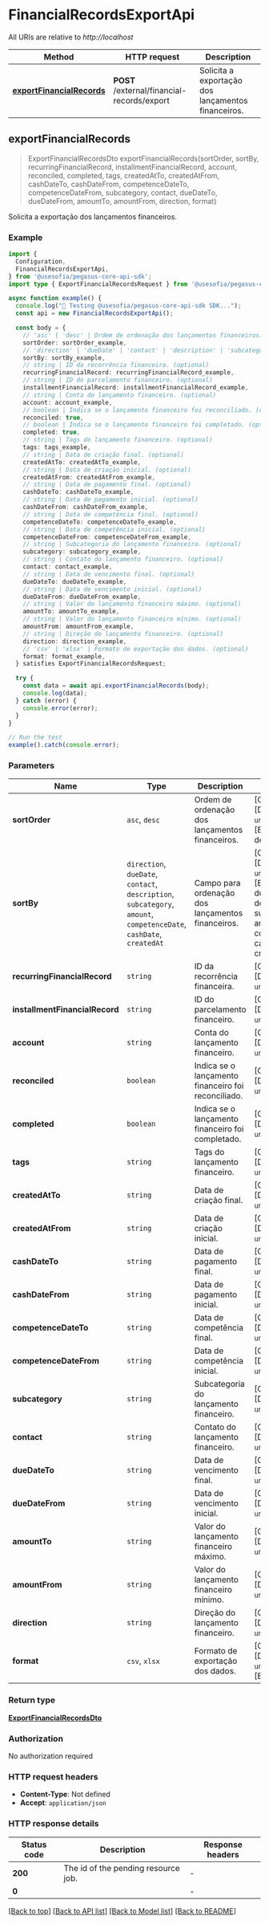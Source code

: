 # FinancialRecordsExportApi

All URIs are relative to *http://localhost*

| Method | HTTP request | Description |
|------------- | ------------- | -------------|
| [**exportFinancialRecords**](FinancialRecordsExportApi.md#exportfinancialrecords) | **POST** /external/financial-records/export | Solicita a exportação dos lançamentos financeiros. |



## exportFinancialRecords

> ExportFinancialRecordsDto exportFinancialRecords(sortOrder, sortBy, recurringFinancialRecord, installmentFinancialRecord, account, reconciled, completed, tags, createdAtTo, createdAtFrom, cashDateTo, cashDateFrom, competenceDateTo, competenceDateFrom, subcategory, contact, dueDateTo, dueDateFrom, amountTo, amountFrom, direction, format)

Solicita a exportação dos lançamentos financeiros.

### Example

```ts
import {
  Configuration,
  FinancialRecordsExportApi,
} from '@usesofia/pegasus-core-api-sdk';
import type { ExportFinancialRecordsRequest } from '@usesofia/pegasus-core-api-sdk';

async function example() {
  console.log("🚀 Testing @usesofia/pegasus-core-api-sdk SDK...");
  const api = new FinancialRecordsExportApi();

  const body = {
    // 'asc' | 'desc' | Ordem de ordenação dos lançamentos financeiros. (optional)
    sortOrder: sortOrder_example,
    // 'direction' | 'dueDate' | 'contact' | 'description' | 'subcategory' | 'amount' | 'competenceDate' | 'cashDate' | 'createdAt' | Campo para ordenação dos lançamentos financeiros. (optional)
    sortBy: sortBy_example,
    // string | ID da recorrência financeira. (optional)
    recurringFinancialRecord: recurringFinancialRecord_example,
    // string | ID do parcelamento financeiro. (optional)
    installmentFinancialRecord: installmentFinancialRecord_example,
    // string | Conta do lançamento financeiro. (optional)
    account: account_example,
    // boolean | Indica se o lançamento financeiro foi reconciliado. (optional)
    reconciled: true,
    // boolean | Indica se o lançamento financeiro foi completado. (optional)
    completed: true,
    // string | Tags do lançamento financeiro. (optional)
    tags: tags_example,
    // string | Data de criação final. (optional)
    createdAtTo: createdAtTo_example,
    // string | Data de criação inicial. (optional)
    createdAtFrom: createdAtFrom_example,
    // string | Data de pagamento final. (optional)
    cashDateTo: cashDateTo_example,
    // string | Data de pagamento inicial. (optional)
    cashDateFrom: cashDateFrom_example,
    // string | Data de competência final. (optional)
    competenceDateTo: competenceDateTo_example,
    // string | Data de competência inicial. (optional)
    competenceDateFrom: competenceDateFrom_example,
    // string | Subcategoria do lançamento financeiro. (optional)
    subcategory: subcategory_example,
    // string | Contato do lançamento financeiro. (optional)
    contact: contact_example,
    // string | Data de vencimento final. (optional)
    dueDateTo: dueDateTo_example,
    // string | Data de vencimento inicial. (optional)
    dueDateFrom: dueDateFrom_example,
    // string | Valor do lançamento financeiro máximo. (optional)
    amountTo: amountTo_example,
    // string | Valor do lançamento financeiro mínimo. (optional)
    amountFrom: amountFrom_example,
    // string | Direção do lançamento financeiro. (optional)
    direction: direction_example,
    // 'csv' | 'xlsx' | Formato de exportação dos dados. (optional)
    format: format_example,
  } satisfies ExportFinancialRecordsRequest;

  try {
    const data = await api.exportFinancialRecords(body);
    console.log(data);
  } catch (error) {
    console.error(error);
  }
}

// Run the test
example().catch(console.error);
```

### Parameters


| Name | Type | Description  | Notes |
|------------- | ------------- | ------------- | -------------|
| **sortOrder** | `asc`, `desc` | Ordem de ordenação dos lançamentos financeiros. | [Optional] [Defaults to `undefined`] [Enum: asc, desc] |
| **sortBy** | `direction`, `dueDate`, `contact`, `description`, `subcategory`, `amount`, `competenceDate`, `cashDate`, `createdAt` | Campo para ordenação dos lançamentos financeiros. | [Optional] [Defaults to `undefined`] [Enum: direction, dueDate, contact, description, subcategory, amount, competenceDate, cashDate, createdAt] |
| **recurringFinancialRecord** | `string` | ID da recorrência financeira. | [Optional] [Defaults to `undefined`] |
| **installmentFinancialRecord** | `string` | ID do parcelamento financeiro. | [Optional] [Defaults to `undefined`] |
| **account** | `string` | Conta do lançamento financeiro. | [Optional] [Defaults to `undefined`] |
| **reconciled** | `boolean` | Indica se o lançamento financeiro foi reconciliado. | [Optional] [Defaults to `undefined`] |
| **completed** | `boolean` | Indica se o lançamento financeiro foi completado. | [Optional] [Defaults to `undefined`] |
| **tags** | `string` | Tags do lançamento financeiro. | [Optional] [Defaults to `undefined`] |
| **createdAtTo** | `string` | Data de criação final. | [Optional] [Defaults to `undefined`] |
| **createdAtFrom** | `string` | Data de criação inicial. | [Optional] [Defaults to `undefined`] |
| **cashDateTo** | `string` | Data de pagamento final. | [Optional] [Defaults to `undefined`] |
| **cashDateFrom** | `string` | Data de pagamento inicial. | [Optional] [Defaults to `undefined`] |
| **competenceDateTo** | `string` | Data de competência final. | [Optional] [Defaults to `undefined`] |
| **competenceDateFrom** | `string` | Data de competência inicial. | [Optional] [Defaults to `undefined`] |
| **subcategory** | `string` | Subcategoria do lançamento financeiro. | [Optional] [Defaults to `undefined`] |
| **contact** | `string` | Contato do lançamento financeiro. | [Optional] [Defaults to `undefined`] |
| **dueDateTo** | `string` | Data de vencimento final. | [Optional] [Defaults to `undefined`] |
| **dueDateFrom** | `string` | Data de vencimento inicial. | [Optional] [Defaults to `undefined`] |
| **amountTo** | `string` | Valor do lançamento financeiro máximo. | [Optional] [Defaults to `undefined`] |
| **amountFrom** | `string` | Valor do lançamento financeiro mínimo. | [Optional] [Defaults to `undefined`] |
| **direction** | `string` | Direção do lançamento financeiro. | [Optional] [Defaults to `undefined`] |
| **format** | `csv`, `xlsx` | Formato de exportação dos dados. | [Optional] [Defaults to `undefined`] [Enum: csv, xlsx] |

### Return type

[**ExportFinancialRecordsDto**](ExportFinancialRecordsDto.md)

### Authorization

No authorization required

### HTTP request headers

- **Content-Type**: Not defined
- **Accept**: `application/json`


### HTTP response details
| Status code | Description | Response headers |
|-------------|-------------|------------------|
| **200** | The id of the pending resource job. |  -  |
| **0** |  |  -  |

[[Back to top]](#) [[Back to API list]](../README.md#api-endpoints) [[Back to Model list]](../README.md#models) [[Back to README]](../README.md)

